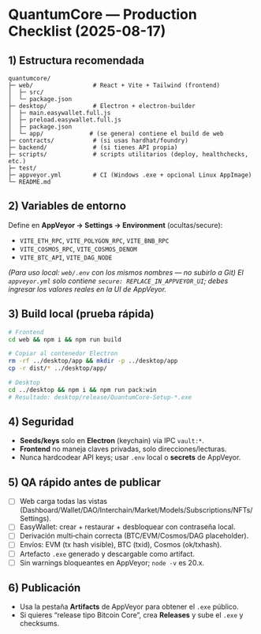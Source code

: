 # QuantumCore — Production Checklist (2025-08-17)

## 1) Estructura recomendada
```
quantumcore/
├─ web/                 # React + Vite + Tailwind (frontend)
│  ├─ src/
│  └─ package.json
├─ desktop/             # Electron + electron-builder
│  ├─ main.easywallet.full.js
│  ├─ preload.easywallet.full.js
│  ├─ package.json
│  └─ app/             # (se genera) contiene el build de web
├─ contracts/           # (si usas hardhat/foundry)
├─ backend/             # (si tienes API propia)
├─ scripts/             # scripts utilitarios (deploy, healthchecks, etc.)
├─ test/
├─ appveyor.yml         # CI (Windows .exe + opcional Linux AppImage)
└─ README.md
```

## 2) Variables de entorno
Define en **AppVeyor → Settings → Environment** (ocultas/secure):
- `VITE_ETH_RPC`, `VITE_POLYGON_RPC`, `VITE_BNB_RPC`
- `VITE_COSMOS_RPC`, `VITE_COSMOS_DENOM`
- `VITE_BTC_API`, `VITE_DAG_NODE`

*(Para uso local: `web/.env` con los mismos nombres — no subirlo a Git)*
*El `appveyor.yml` solo contiene `secure: REPLACE_IN_APPVEYOR_UI`; debes ingresar los valores reales en la UI de AppVeyor.*

## 3) Build local (prueba rápida)
```bash
# Frontend
cd web && npm i && npm run build

# Copiar al contenedor Electron
rm -rf ../desktop/app && mkdir -p ../desktop/app
cp -r dist/* ../desktop/app/

# Desktop
cd ../desktop && npm i && npm run pack:win
# Resultado: desktop/release/QuantumCore-Setup-*.exe
```

## 4) Seguridad
- **Seeds/keys** solo en **Electron** (keychain) vía IPC `vault:*`.
- **Frontend** no maneja claves privadas, solo direcciones/lecturas.
- Nunca hardcodear API keys; usar `.env` local o **secrets** de AppVeyor.

## 5) QA rápido antes de publicar
- [ ] Web carga todas las vistas (Dashboard/Wallet/DAO/Interchain/Market/Models/Subscriptions/NFTs/Settings).
- [ ] EasyWallet: crear + restaurar + desbloquear con contraseña local.
- [ ] Derivación multi‑chain correcta (BTC/EVM/Cosmos/DAG placeholder).
- [ ] Envíos: EVM (tx hash visible), BTC (txid), Cosmos (ok/txhash).
- [ ] Artefacto `.exe` generado y descargable como artifact.
- [ ] Sin warnings bloqueantes en AppVeyor; `node -v` es 20.x.

## 6) Publicación
- Usa la pestaña **Artifacts** de AppVeyor para obtener el `.exe` público.
- Si quieres “release tipo Bitcoin Core”, crea **Releases** y sube el `.exe` y checksums.
